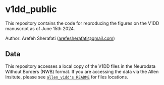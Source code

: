 # v1dd_public
This repository contains the code for reproducing the figures on the V1DD manuscript as of June 15th 2024.


Author: Arefeh Sherafati (arefesherafati@gmail.com)


## Data
This repository accesses a local copy of the V1DD files in the Neurodata Without Borders (NWB) format. If you are accessing the data via the Allen Insitute, please see [`allen_v1dd's README`](https://github.com/AllenInstitute/allen_v1dd/blob/main/README.md) for files locations.
